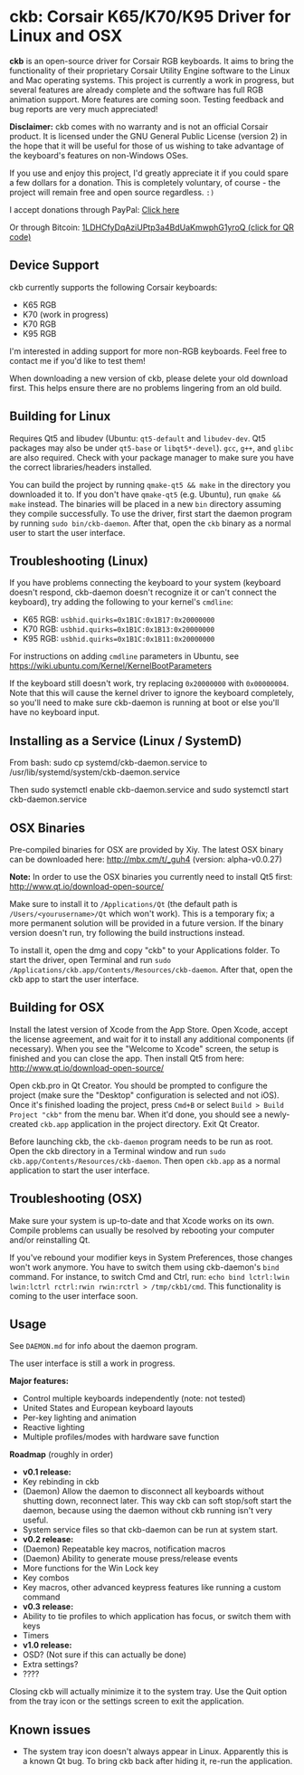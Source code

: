 ckb: Corsair K65/K70/K95 Driver for Linux and OSX
=================================================

**ckb** is an open-source driver for Corsair RGB keyboards. It aims to bring the functionality of their proprietary Corsair Utility Engine software to the Linux and Mac operating systems. This project is currently a work in progress, but several features are already complete and the software has full RGB animation support. More features are coming soon. Testing feedback and bug reports are very much appreciated!

**Disclaimer:** ckb comes with no warranty and is not an official Corsair product. It is licensed under the GNU General Public License (version 2) in the hope that it will be useful for those of us wishing to take advantage of the keyboard's features on non-Windows OSes.

If you use and enjoy this project, I'd greatly appreciate it if you could spare a few dollars for a donation. This is completely voluntary, of course - the project will remain free and open source regardless. `:)`

I accept donations through PayPal: [Click here](https://www.paypal.com/cgi-bin/webscr?cmd=_donations&business=DCLHFH9S3KZ8W&lc=US&item_name=ckb&item_number=ckb%20GitHub%20Page&no_note=1&no_shipping=1&currency_code=USD&bn=PP%2dDonationsBF%3abtn_donateCC_LG%2egif%3aNonHosted)

Or through Bitcoin: [1LDHCfyDqAziUPtp3a4BdUaKmwphG1yroQ (click for QR code)](https://i.imgur.com/h3gyLiv.png)

Device Support
--------------

ckb currently supports the following Corsair keyboards:

* K65 RGB
* K70 (work in progress)
* K70 RGB
* K95 RGB

I'm interested in adding support for more non-RGB keyboards. Feel free to contact me if you'd like to test them!

When downloading a new version of ckb, please delete your old download first. This helps ensure there are no problems lingering from an old build.

Building for Linux
------------------

Requires Qt5 and libudev (Ubuntu: `qt5-default` and `libudev-dev`. Qt5 packages may also be under `qt5-base` or `libqt5*-devel`). `gcc`, `g++`, and `glibc` are also required. Check with your package manager to make sure you have the correct libraries/headers installed.

You can build the project by running `qmake-qt5 && make` in the directory you downloaded it to. If you don't have `qmake-qt5` (e.g. Ubuntu), run `qmake && make` instead. The binaries will be placed in a new `bin` directory assuming they compile successfully. To use the driver, first start the daemon program by running `sudo bin/ckb-daemon`. After that, open the `ckb` binary as a normal user to start the user interface.

Troubleshooting (Linux)
-----------------------

If you have problems connecting the keyboard to your system (keyboard doesn't respond, ckb-daemon doesn't recognize it or can't connect the keyboard), try adding the following to your kernel's `cmdline`:

* K65 RGB: `usbhid.quirks=0x1B1C:0x1B17:0x20000000`
* K70 RGB: `usbhid.quirks=0x1B1C:0x1B13:0x20000000`
* K95 RGB: `usbhid.quirks=0x1B1C:0x1B11:0x20000000`

For instructions on adding `cmdline` parameters in Ubuntu, see https://wiki.ubuntu.com/Kernel/KernelBootParameters

If the keyboard still doesn't work, try replacing `0x20000000` with `0x00000004`. Note that this will cause the kernel driver to ignore the keyboard completely, so you'll need to make sure ckb-daemon is running at boot or else you'll have no keyboard input.

Installing as a Service (Linux / SystemD)
-----------------------------------------
From bash:
sudo cp systemd/ckb-daemon.service to /usr/lib/systemd/system/ckb-daemon.service

Then
sudo systemctl enable ckb-daemon.service
and
sudo systemctl start  ckb-daemon.service

OSX Binaries
------------

Pre-compiled binaries for OSX are provided by Xiy. The latest OSX binary can be downloaded here: http://mbx.cm/t/_guh4 (version: alpha-v0.0.27)

**Note:** In order to use the OSX binaries you currently need to install Qt5 first: http://www.qt.io/download-open-source/

Make sure to install it to `/Applications/Qt` (the default path is `/Users/<yourusername>/Qt` which won't work). This is a temporary fix; a more permanent solution will be provided in a future version. If the binary version doesn't run, try following the build instructions instead.

To install it, open the dmg and copy "ckb" to your Applications folder. To start the driver, open Terminal and run `sudo /Applications/ckb.app/Contents/Resources/ckb-daemon`. After that, open the ckb app to start the user interface.

Building for OSX
----------------

Install the latest version of Xcode from the App Store. Open Xcode, accept the license agreement, and wait for it to install any additional components (if necessary). When you see the "Welcome to Xcode" screen, the setup is finished and you can close the app. Then install Qt5 from here: http://www.qt.io/download-open-source/

Open ckb.pro in Qt Creator. You should be prompted to configure the project (make sure the "Desktop" configuration is selected and not iOS). Once it's finished loading the project, press `Cmd+B` or select `Build > Build Project "ckb"` from the menu bar. When it'd done, you should see a newly-created `ckb.app` application in the project directory. Exit Qt Creator.

Before launching ckb, the `ckb-daemon` program needs to be run as root. Open the ckb directory in a Terminal window and run `sudo ckb.app/Contents/Resources/ckb-daemon`. Then open `ckb.app` as a normal application to start the user interface.

Troubleshooting (OSX)
---------------------

Make sure your system is up-to-date and that Xcode works on its own. Compile problems can usually be resolved by rebooting your computer and/or reinstalling Qt.

If you've rebound your modifier keys in System Preferences, those changes won't work anymore. You have to switch them using ckb-daemon's `bind` command. For instance, to switch Cmd and Ctrl, run: `echo bind lctrl:lwin lwin:lctrl rctrl:rwin rwin:rctrl > /tmp/ckb1/cmd`. This functionality is coming to the user interface soon.

Usage
-----

See `DAEMON.md` for info about the daemon program.

The user interface is still a work in progress.

**Major features:**
- Control multiple keyboards independently (note: not tested)
- United States and European keyboard layouts
- Per-key lighting and animation
- Reactive lighting
- Multiple profiles/modes with hardware save function

**Roadmap** (roughly in order)
- **v0.1 release:**
- Key rebinding in ckb
- (Daemon) Allow the daemon to disconnect all keyboards without shutting down, reconnect later. This way ckb can soft stop/soft start the daemon, because using the daemon without ckb running isn't very useful.
- System service files so that ckb-daemon can be run at system start.
- **v0.2 release:**
- (Daemon) Repeatable key macros, notification macros
- (Daemon) Ability to generate mouse press/release events
- More functions for the Win Lock key
- Key combos
- Key macros, other advanced keypress features like running a custom command
- **v0.3 release:**
- Ability to tie profiles to which application has focus, or switch them with keys
- Timers
- **v1.0 release:**
- OSD? (Not sure if this can actually be done)
- Extra settings?
- ????

Closing ckb will actually minimize it to the system tray. Use the Quit option from the tray icon or the settings screen to exit the application.

Known issues
------------

- The system tray icon doesn't always appear in Linux. Apparently this is a known Qt bug. To bring ckb back after hiding it, re-run the application.
